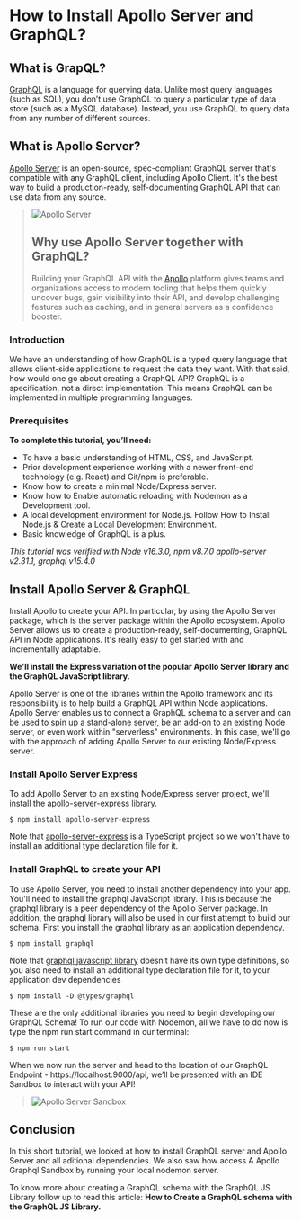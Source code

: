 # How to Install Apollo Server and GraphQL?

## What is GrapQL?

[GraphQL](https://graphql.org/) is a language for querying data. Unlike most query languages (such as SQL), you don’t use GraphQL to query a particular type of data store (such as a MySQL database). Instead, you use GraphQL to query data from any number of different sources.

## What is Apollo Server?

[Apollo Server](https://www.apollographql.com/docs/apollo-server/) is an open-source, spec-compliant GraphQL server that's compatible with any GraphQL client, including Apollo Client. It's the best way to build a production-ready, self-documenting GraphQL API that can use data from any source.

> ![Apollo Server](https://cdn.hashnode.com/res/hashnode/image/upload/v1667656663172/CfBd62fq1.png?auto=compress)
>
> ## Why use Apollo Server together with GraphQL?
>
> Building your GraphQL API with the [Apollo](https://www.apollographql.com/) platform gives teams and organizations access to modern tooling that helps them quickly uncover bugs, gain visibility into their API, and develop challenging features such as caching, and in general servers as a confidence booster.

### Introduction

We have an understanding of how GraphQL is a typed query language that allows client-side applications to request the data they want. With that said, how would one go about creating a GraphQL API? GraphQL is a specification, not a direct implementation. This means GraphQL can be implemented in multiple programming languages. 

### Prerequisites

**To complete this tutorial, you’ll need:**

*   To have a basic understanding of HTML, CSS, and JavaScript. 
*   Prior development experience working with a newer front-end technology (e.g. React) and Git/npm is preferable. 
*   Know how to create a minimal Node/Express server. 
*   Know how to Enable automatic reloading with Nodemon as a Development tool.
*   A local development environment for Node.js. Follow How to Install Node.js & Create a Local Development Environment.
*   Basic knowledge of GraphQL is a plus.<br>

*This tutorial was verified with Node v16.3.0, npm v8.7.0 apollo-server v2.31.1, graphql v15.4.0*

## Install Apollo Server & GraphQL

Install Apollo to create your API.
In particular, by using the Apollo Server package, which is the server package within the Apollo ecosystem. Apollo Server allows us to create a production-ready, self-documenting, GraphQL API in Node applications. It's really easy to get started with and incrementally adaptable.

**We'll install the Express variation of the popular Apollo Server library and the GraphQL JavaScript library.**

Apollo Server is one of the libraries within the Apollo framework and its responsibility is to help build a GraphQL API within Node applications. Apollo Server enables us to connect a GraphQL schema to a server and can be used to spin up a stand-alone server, be an add-on to an existing Node server, or even work within "serverless" environments. In this case, we'll go with the approach of adding Apollo Server to our existing Node/Express server.

### Install Apollo Server Express

To add Apollo Server to an existing Node/Express server project, we'll install the apollo-server-express library.

    $ npm install apollo-server-express

Note that [apollo-server-express](https://www.npmjs.com/package/apollo-server-express/) is a TypeScript project so we won't have to install an additional type declaration file for it.

### Install GraphQL to create your API

To use Apollo Server, you need to install another dependency into your app. You'll need to install the graphql JavaScript library. This is because the graphql library is a peer dependency of the Apollo Server package. In addition, the graphql library will also be used in our first attempt to build our schema.
First you install the graphql library as an application dependency.

    $ npm install graphql

Note that [graphql javascript library](https://graphql.org/code/#javascript/) doesn’t have its own type definitions, so you also need to install an additional type declaration file for it, to your application dev dependencies

    $ npm install -D @types/graphql

These are the only additional libraries you need to begin developing our GraphQL Schema!
To run our code with Nodemon, all we have to do now is type the npm run start command in our terminal:

    $ npm run start

When we now run the server and head to the location of our GraphQL Endpoint - https://localhost:9000/api, we’ll be presented with an IDE Sandbox to interact with your API!

> ![Apollo Server Sandbox](https://cdn.hashnode.com/res/hashnode/image/upload/v1667656720726/yLMQJURa1.png?auto=compress)

## Conclusion

In this short tutorial, we looked at how to install GraphQL server and Apollo Server and all aditional dependencies. We also saw how access A Apollo Graphql Sandbox by running your local nodemon server.

To know more about creating a GraphQL schema with the GraphQL JS Library follow up to read this article: **How to Create a GraphQL schema with the GraphQL JS Library.**